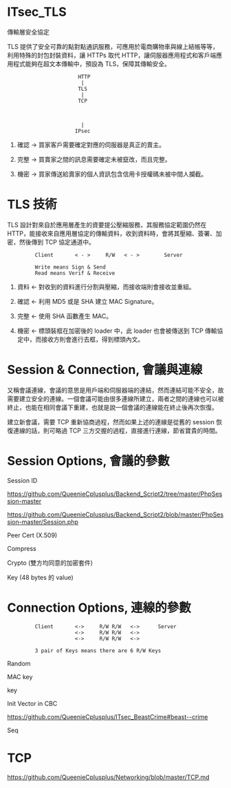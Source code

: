 # ITsec_TLS
傳輸層安全協定

TLS 提供了安全可靠的點對點通訊服務，可應用於電商購物車與線上結帳等等，利用特殊的封包封裝資料，讓 HTTPs 取代 HTTP，讓伺服器應用程式和客戶端應用程式能夠在超文本傳輸中，預設為 TLS，保障其傳輸安全。



                           HTTP
                            |
                           TLS
                            |
                           TCP
                           
                           
                           
                            |
                          IPsec
                            
                          

1. 確認 -> 買家客戶需要確定對應的伺服器是真正的賣主。

2. 完整 -> 買賣家之間的訊息需要確定未被竄改，而且完整。

3. 機密 -> 買家傳送給賣家的個人資訊包含信用卡授權碼未被中間人攔截。

# TLS 技術

TLS 設計對來自於應用層產生的資要提公壓縮服務，其服務協定範圍仍然在 HTTP，能接收來自應用層協定的傳輸資料，收到資料時，會將其壓縮、簽署、加密，然後傳到 TCP 協定通道中。


             Client       < - >     R/W   < - >        Server
             
             Write means Sign & Send
             Read means Verif & Receive

1. 資料 <- 對收到的資料進行分割與壓縮，而接收端則會接收並重組。

2. 確認 <- 利用 MD5 或是 SHA 建立 MAC Signature。

3. 完整 <- 使用 SHA 函數產生 MAC。

4. 機密 <- 標頭裝框在加密後的 loader 中，此 loader 也會被傳送到 TCP 傳輸協定中，而接收方則會進行去框，得到標頭內文。

# Session & Connection, 會議與連線

又稱會議連線，會議的意思是用戶端和伺服器端的連結，然而連結可能不安全，故需要建立安全的連線。一個會議可能由很多連線所建立，兩者之間的連線也可以被終止，也能在相同會議下重建，也就是說一個會議的連線能在終止後再次恢復。

建立新會議，需要 TCP 重新協商過程，然而如果上述的連線是從舊的 session 恢復連線的話，則可略過 TCP 三方交握的過程，直接進行連線，節省寶貴的時間。

# Session Options, 會議的參數

   Session ID
   
   https://github.com/QueenieCplusplus/Backend_Script2/tree/master/PhpSession-master
   
   https://github.com/QueenieCplusplus/Backend_Script2/blob/master/PhpSession-master/Session.php
   
   Peer Cert (X.509)
   
   Compress
   
   Crypto (雙方均同意的加密套件)
   
   Key (48 bytes 的 value)

# Connection Options, 連線的參數


             Client       <->     R/W R/W   <->      Server
                          <->     R/W R/W   <-> 
                          <->     R/W R/W   <-> 
          
             3 pair of Keys means there are 6 R/W Keys

   Random
   
   MAC key
   
   key
   
   Init Vector in CBC
   
   https://github.com/QueenieCplusplus/ITsec_BeastCrime#beast--crime
   
   Seq
   
# TCP

 https://github.com/QueenieCplusplus/Networking/blob/master/TCP.md
   
   
